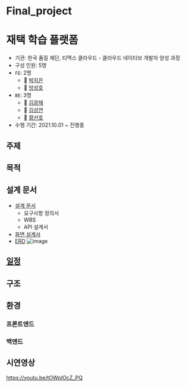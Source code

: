 # Final_project
# 재택 학습 플랫폼 
- 기관: 한국 품질 재단, 티맥스 클라우드 - 클라우드 네이티브 개발자 양성 과정
- 구성 인원: 5명
- `FE`: 2명
  - :girl: [박지은](https://github.com/jjiiiiinie)
  - :boy: [방성호](https://github.com/crosstreet74)
- `BE`: 3명
  - :man: [김광채](https://github.com/kimkc)
  - :boy: [김성연](https://github.com/k-ksy)
  - :man: [황선호](https://github.com/Alexhwang95)
- 수행 기간: 2021.10.01 ~ 진행중

## 주제


## 목적


## 설계 문서
- [설계 문서](https://docs.google.com/spreadsheets/d/1nXlVDl9FZ3lZM1hbazguvHupSsQA4Vqa2ZD5JIATBfw/edit?usp=sharing)
  - 요구사항 정의서
  - WBS
  - API 설계서
- [화면 설계서](https://docs.google.com/presentation/d/1v9jZN-RnLxU3hFlDITTAdjOBOzMNIoAIEV3mUk0_Rms/edit?usp=sharing)
- [ERD](https://www.erdcloud.com/d/sY8xqemYbdWvrKxSs)
![image](https://user-images.githubusercontent.com/42633180/135993085-b6beff8d-1ad4-47c0-8507-f20d8d52ab32.png)


## [일정](https://github.com/Tmax1grp/Final_project/milestones)


## 구조


## 환경
### 프론트엔드


### 백엔드


## 시연영상
https://youtu.be/tOWpIOcZ_PQ
